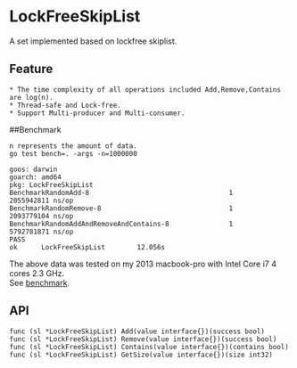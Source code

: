 # LockFreeSkipList
A set implemented based on lockfree skiplist.
## Feature
    * The time complexity of all operations included Add,Remove,Contains are log(n).
    * Thread-safe and Lock-free.
    * Support Multi-producer and Multi-consumer.
##Benchmark
```
n represents the amount of data.
go test bench=. -args -n=1000000
```
```
goos: darwin
goarch: amd64
pkg: LockFreeSkipList
BenchmarkRandomAdd-8                                   1        2055942811 ns/op
BenchmarkRandomRemove-8                                1        2093779104 ns/op
BenchmarkRandomAddAndRemoveAndContains-8               1        5792781871 ns/op
PASS
ok      LockFreeSkipList        12.056s
```
The above data was tested on my 2013 macbook-pro with Intel Core i7 4 cores 2.3 GHz. \
See [benchmark](lockfree_skiplist_test.go).
## API
```golang
func (sl *LockFreeSkipList) Add(value interface{})(success bool)
func (sl *LockFreeSkipList) Remove(value interface{})(success bool)
func (sl *LockFreeSkipList) Contains(value interface{})(contains bool)
func (sl *LockFreeSkipList) GetSize(value interface{})(size int32)
```